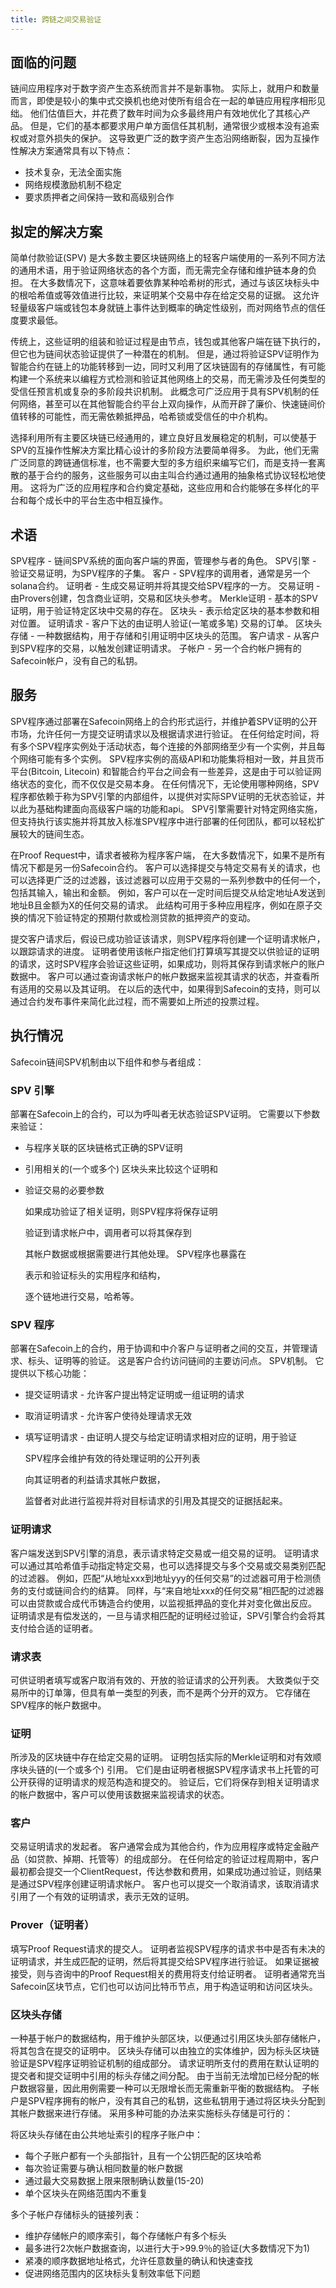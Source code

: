 ```yaml
---
title: 跨链之间交易验证
---
```


## 面临的问题

链间应用程序对于数字资产生态系统而言并不是新事物。 实际上，就用户和数量而言，即使是较小的集中式交换机也绝对使所有组合在一起的单链应用程序相形见绌。 他们估值巨大，并花费了数年时间为众多最终用户有效地优化了其核心产品。 但是，它们的基本都要求用户单方面信任其机制，通常很少或根本没有追索权或对意外损失的保护。 这导致更广泛的数字资产生态沿网络断裂，因为互操作性解决方案通常具有以下特点：

- 技术复杂，无法全面实施
- 网络规模激励机制不稳定
- 要求质押者之间保持一致和高级别合作

## 拟定的解决方案

简单付款验证\(SPV\) 是大多数主要区块链网络上的轻客户端使用的一系列不同方法的通用术语，用于验证网络状态的各个方面，而无需完全存储和维护链本身的负担。 在大多数情况下，这意味着要依靠某种哈希树的形式，通过与该区块标头中的根哈希值或等效值进行比较，来证明某个交易中存在给定交易的证据。 这允许轻量级客户端或钱包本身就链上事件达到概率的确定性级别，而对网络节点的信任度要求最低。

传统上，这些证明的组装和验证过程是由节点，钱包或其他客户端在链下执行的，但它也为链间状态验证提供了一种潜在的机制。 但是，通过将验证SPV证明作为智能合约在链上的功能转移到一边，同时又利用了区块链固有的存储属性，有可能构建一个系统来以编程方式检测和验证其他网络上的交易，而无需涉及任何类型的受信任预言机或复杂的多阶段共识机制。 此概念可广泛应用于具有SPV机制的任何网络，甚至可以在其他智能合约平台上双向操作，从而开辟了廉价、快速链间价值转移的可能性，而无需依赖抵押品，哈希锁或受信任的中介机构。

选择利用所有主要区块链已经通用的，建立良好且发展稳定的机制，可以使基于SPV的互操作性解决方案比精心设计的多阶段方法要简单得多。 为此，他们无需广泛同意的跨链通信标准，也不需要大型的多方组织来编写它们，而是支持一套离散的基于合约的服务，这些服务可以由主叫合约通过通用的抽象格式协议轻松地使用。 这将为广泛的应用程序和合约奠定基础，这些应用和合约能够在多样化的平台和每个成长中的平台生态中相互操作。

## 术语

SPV程序 - 链间SPV系统的面向客户端的界面，管理参与者的角色。 SPV引擎 - 验证交易证明，为SPV程序的子集。 客户 - SPV程序的调用者，通常是另一个solana合约。 证明者 - 生成交易证明并将其提交给SPV程序的一方。 交易证明 - 由Provers创建，包含商业证明，交易和区块头参考。 Merkle证明 - 基本的SPV证明，用于验证特定区块中交易的存在。 区块头 - 表示给定区块的基本参数和相对位置。 证明请求 - 客户下达的由证明人验证(一笔或多笔) 交易的订单。 区块头存储 - 一种数据结构，用于存储和引用证明中区块头的范围。 客户请求 - 从客户到SPV程序的交易，以触发创建证明请求。 子帐户 - 另一个合约帐户拥有的Safecoin帐户，没有自己的私钥。

## 服务

SPV程序通过部署在Safecoin网络上的合约形式运行，并维护着SPV证明的公开市场，允许任何一方提交证明请求以及根据请求进行验证。 在任何给定时间，将有多个SPV程序实例处于活动状态，每个连接的外部网络至少有一个实例，并且每个网络可能有多个实例。 SPV程序实例的高级API和功能集将相对一致，并且货币平台\(Bitcoin, Litecoin\) 和智能合约平台之间会有一些差异，这是由于可以验证网络状态的变化，而不仅仅是交易本身。 在任何情况下，无论使用哪种网络，SPV程序都依赖于称为SPV引擎的内部组件，以提供对实际SPV证明的无状态验证，并以此为基础构建面向高级客户端的功能和api。 SPV引擎需要针对特定网络实施，但支持执行该实施并将其放入标准SPV程序中进行部署的任何团队，都可以轻松扩展较大的链间生态。

在Proof Request中，请求者被称为程序客户端， 在大多数情况下，如果不是所有情况下都是另一份Safecoin合约。 客户可以选择提交与特定交易有关的请求，也可以选择更广泛的过滤器，该过滤器可以应用于交易的一系列参数中的任何一个，包括其输入，输出和金额。 例如，客户可以在一定时间后提交从给定地址A发送到地址B且金额为X的任何交易的请求。 此结构可用于多种应用程序，例如在原子交换的情况下验证特定的预期付款或检测贷款的抵押资产的变动。

提交客户请求后，假设已成功验证该请求，则SPV程序将创建一个证明请求帐户，以跟踪请求的进度。 证明者使用该帐户指定他们打算填写其提交以供验证的证明的请求，这时SPV程序会验证这些证明，如果成功，则将其保存到请求帐户的账户数据中。 客户可以通过查询请求帐户的帐户数据来监视其请求的状态，并查看所有适用的交易以及其证明。 在以后的迭代中，如果得到Safecoin的支持，则可以通过合约发布事件来简化此过程，而不需要如上所述的投票过程。

## 执行情况

Safecoin链间SPV机制由以下组件和参与者组成：

### SPV 引擎

部署在Safecoin上的合约，可以为呼叫者无状态验证SPV证明。 它需要以下参数来验证：

- 与程序关联的区块链格式正确的SPV证明
- 引用相关的(一个或多个) 区块头来比较这个证明和
- 验证交易的必要参数

  如果成功验证了相关证明，则SPV程序将保存证明

  验证到请求帐户中，调用者可以将其保存到

  其帐户数据或根据需要进行其他处理。 SPV程序也暴露在

  表示和验证标头的实用程序和结构，

  逐个链地进行交易，哈希等。

### SPV 程序

部署在Safecoin上的合约，用于协调和中介客户与证明者之间的交互，并管理请求、标头、证明等的验证。 这是客户合约访问链间的主要访问点。 SPV机制。 它提供以下核心功能：

- 提交证明请求 - 允许客户提出特定证明或一组证明的请求
- 取消证明请求 - 允许客户使待处理请求无效
- 填写证明请求 - 由证明人提交与给定证明请求相对应的证明，用于验证

  SPV程序会维护有效的待处理证明的公开列表

  向其证明者的利益请求其帐户数据，

  监督者对此进行监视并将对目标请求的引用及其提交的证据括起来。

### 证明请求

客户端发送到SPV引擎的消息，表示请求特定交易或一组交易的证明。 证明请求可以通过其哈希值手动指定特定交易，也可以选择提交与多个交易或交易类别匹配的过滤器。 例如，匹配“从地址xxx到地址yyy的任何交易”的过滤器可用于检测债务的支付或链间合约的结算。 同样，与“来自地址xxx的任何交易”相匹配的过滤器可以由贷款或合成代币铸造合约使用，以监视抵押品的变化并对变化做出反应。 证明请求是有偿发送的，一旦与请求相匹配的证明经过验证，SPV引擎合约会将其支付给合适的证明者。

### 请求表

可供证明者填写或客户取消有效的、开放的验证请求的公开列表。 大致类似于交易所中的订单簿，但具有单一类型的列表，而不是两个分开的双方。 它存储在SPV程序的帐户数据中。

### 证明

所涉及的区块链中存在给定交易的证明。 证明包括实际的Merkle证明和对有效顺序块头链的(一个或多个) 引用。 它们是由证明者根据SPV程序请求书上托管的可公开获得的证明请求的规范构造和提交的。 验证后，它们将保存到相关证明请求的帐户数据中，客户可以使用该数据来监视请求的状态。

### 客户

交易证明请求的发起者。 客户通常会成为其他合约，作为应用程序或特定金融产品（如贷款、掉期、托管等）的组成部分。 在任何给定的验证过程周期中，客户最初都会提交一个ClientRequest，传达参数和费用，如果成功通过验证，则结果是通过SPV程序创建证明请求帐户。 客户也可以提交一个取消请求，该取消请求引用了一个有效的证明请求，表示无效的证明。

### Prover（证明者）

填写Proof Request请求的提交人。 证明者监视SPV程序的请求书中是否有未决的证明请求，并生成匹配的证明，然后将其提交给SPV程序进行验证。 如果证据被接受，则与咨询中的Proof Request相关的费用将支付给证明者。 证明者通常充当Safecoin区块节点，它们也可以访问比特币节点，用于构造证明和访问区块头。

### 区块头存储

一种基于帐户的数据结构，用于维护头部区块，以便通过引用区块头部存储帐户，将其包含在提交的证明中。 区块头存储可以由独立的实体维护，因为标头区块链验证是SPV程序证明验证机制的组成部分。 请求证明所支付的费用在默认证明的提交者和提交证明中引用的标头存储之间分配。 由于当前无法增加已经分配的帐户数据容量，因此用例需要一种可以无限增长而无需重新平衡的数据结构。 子帐户是SPV程序拥有的帐户，没有其自己的私钥，这些私钥用于通过将区块头分配到其帐户数据来进行存储。 采用多种可能的办法来实施标头存储是可行的：

将区块头存储在由公共地址索引的程序子账户中：

- 每个子账户都有一个头部指针，且有一个公钥匹配的区块哈希
- 每次验证需要与确认相同数量的帐户数据
- 通过最大交易数据上限来限制确认数量\(15-20\)
- 单个区块头在网络范围内不重复

多个子帐户存储标头的链接列表：

- 维护存储帐户的顺序索引，每个存储帐户有多个标头
- 最多进行2次帐户数据查询，以进行大于&gt;99.9％的验证(大多数情况下为1)
- 紧凑的顺序数据地址格式，允许任意数量的确认和快速查找
- 促进网络范围内的区块标头复制效率低下问题
